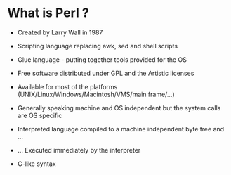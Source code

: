 # What is Perl ?

* Created by Larry Wall in 1987
* Scripting language replacing awk, sed and shell scripts
* Glue language - putting together tools provided for the OS
* Free software distributed under GPL and the Artistic licenses

* Available for most of the platforms (UNIX/Linux/Windows/Macintosh/VMS/main frame/...)
* Generally speaking machine and OS independent but the system calls are OS specific

* Interpreted language compiled to a machine independent byte tree and ...
* ... Executed immediately by the interpreter
* C-like syntax




